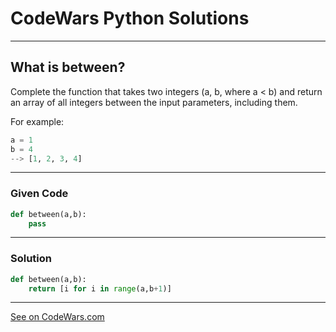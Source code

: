 # CodeWars Python Solutions

---

## What is between?

Complete the function that takes two integers (a, b, where a < b) and return an array of all integers between the input parameters, including them.

For example:

```python
a = 1
b = 4
--> [1, 2, 3, 4]
```

---

### Given Code


```python
def between(a,b):
    pass
```

---

### Solution 


```python
def between(a,b):
    return [i for i in range(a,b+1)]
```


---



[See on CodeWars.com](https://www.codewars.com/kata/55ecd718f46fba02e5000029/)
